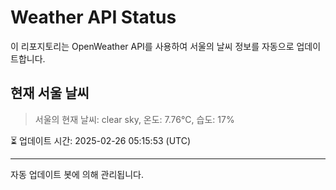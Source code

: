 
# Weather API Status

이 리포지토리는 OpenWeather API를 사용하여 서울의 날씨 정보를 자동으로 업데이트합니다.

## 현재 서울 날씨
> 서울의 현재 날씨: clear sky, 온도: 7.76°C, 습도: 17%

⏳ 업데이트 시간: 2025-02-26 05:15:53 (UTC)

---
자동 업데이트 봇에 의해 관리됩니다.
